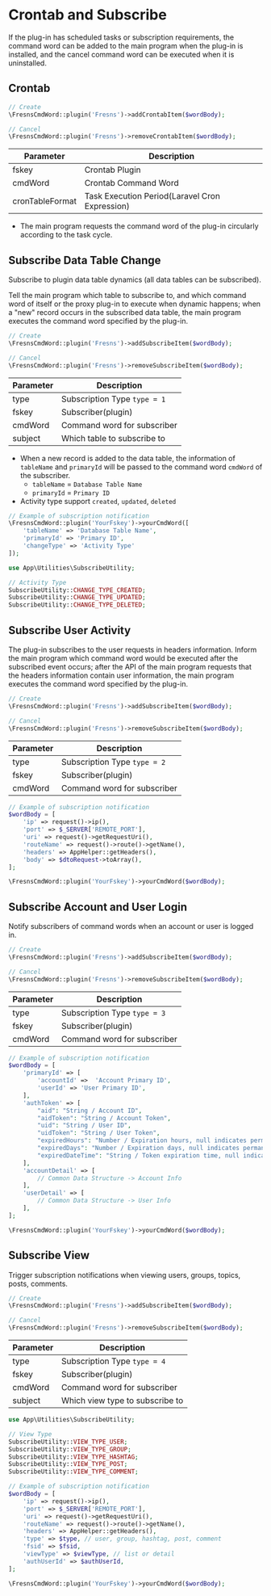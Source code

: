 # Crontab and Subscribe

If the plug-in has scheduled tasks or subscription requirements, the command word can be added to the main program when the plug-in is installed, and the cancel command word can be executed when it is uninstalled.

## Crontab

```php
// Create
\FresnsCmdWord::plugin('Fresns')->addCrontabItem($wordBody);

// Cancel
\FresnsCmdWord::plugin('Fresns')->removeCrontabItem($wordBody);
```

| Parameter | Description |
| --- | --- |
| fskey | Crontab Plugin |
| cmdWord | Crontab Command Word |
| cronTableFormat | Task Execution Period(Laravel Cron Expression) |

- The main program requests the command word of the plug-in circularly according to the task cycle. 

## Subscribe Data Table Change

Subscribe to plugin data table dynamics (all data tables can be subscribed).

Tell the main program which table to subscribe to, and which command word of itself or the proxy plug-in to execute when dynamic happens; when a "new" record occurs in the subscribed data table, the main program executes the command word specified by the plug-in.

```php
// Create
\FresnsCmdWord::plugin('Fresns')->addSubscribeItem($wordBody);

// Cancel
\FresnsCmdWord::plugin('Fresns')->removeSubscribeItem($wordBody);
```

| Parameter | Description |
| --- | --- |
| type | Subscription Type `type = 1` |
| fskey | Subscriber(plugin) |
| cmdWord | Command word for subscriber |
| subject | Which table to subscribe to |

- When a new record is added to the data table, the information of `tableName` and `primaryId` will be passed to the command word `cmdWord` of the subscriber.
    - `tableName` = `Database Table Name`
    - `primaryId` = `Primary ID`
- Activity type support `created`, `updated`, `deleted`

```php
// Example of subscription notification
\FresnsCmdWord::plugin('YourFskey')->yourCmdWord([
    'tableName' => 'Database Table Name',
    'primaryId' => 'Primary ID',
    'changeType' => 'Activity Type'
]);
```

```php
use App\Utilities\SubscribeUtility;

// Activity Type
SubscribeUtility::CHANGE_TYPE_CREATED;
SubscribeUtility::CHANGE_TYPE_UPDATED;
SubscribeUtility::CHANGE_TYPE_DELETED;
```

## Subscribe User Activity

The plug-in subscribes to the user requests in headers information. Inform the main program which command word would be executed after the subscribed event occurs; after the API of the main program requests that the headers information contain user information, the main program executes the command word specified by the plug-in.

```php
// Create
\FresnsCmdWord::plugin('Fresns')->addSubscribeItem($wordBody);

// Cancel
\FresnsCmdWord::plugin('Fresns')->removeSubscribeItem($wordBody);
```

| Parameter | Description |
| --- | --- |
| type | Subscription Type `type = 2` |
| fskey | Subscriber(plugin) |
| cmdWord | Command word for subscriber |

```php
// Example of subscription notification
$wordBody = [
    'ip' => request()->ip(),
    'port' => $_SERVER['REMOTE_PORT'],
    'uri' => request()->getRequestUri(),
    'routeName' => request()->route()->getName(),
    'headers' => AppHelper::getHeaders(),
    'body' => $dtoRequest->toArray(),
];

\FresnsCmdWord::plugin('YourFskey')->yourCmdWord($wordBody);
```

## Subscribe Account and User Login

Notify subscribers of command words when an account or user is logged in.

```php
// Create
\FresnsCmdWord::plugin('Fresns')->addSubscribeItem($wordBody);

// Cancel
\FresnsCmdWord::plugin('Fresns')->removeSubscribeItem($wordBody);
```

| Parameter | Description |
| --- | --- |
| type | Subscription Type `type = 3` |
| fskey | Subscriber(plugin) |
| cmdWord | Command word for subscriber |

```php
// Example of subscription notification
$wordBody = [
    'primaryId' => [
        'accountId' =>  'Account Primary ID',
        'userId' => 'User Primary ID',
    ],
    'authToken' => [
        "aid": "String / Account ID",
        "aidToken": "String / Account Token",
        "uid": "String / User ID",
        "uidToken": "String / User Token",
        "expiredHours": "Number / Expiration hours, null indicates permanent validity",
        "expiredDays": "Number / Expiration days, null indicates permanent validity",
        "expiredDateTime": "String / Token expiration time, null indicates permanent validity, format is Y-m-d H:i:s", // UTC+0
    ],
    'accountDetail' => [
        // Common Data Structure -> Account Info
    ],
    'userDetail' => [
        // Common Data Structure -> User Info
    ],
];

\FresnsCmdWord::plugin('YourFskey')->yourCmdWord($wordBody);
```

## Subscribe View

Trigger subscription notifications when viewing users, groups, topics, posts, comments.

```php
// Create
\FresnsCmdWord::plugin('Fresns')->addSubscribeItem($wordBody);

// Cancel
\FresnsCmdWord::plugin('Fresns')->removeSubscribeItem($wordBody);
```

| Parameter | Description |
| --- | --- |
| type | Subscription Type `type = 4` |
| fskey | Subscriber(plugin) |
| cmdWord | Command word for subscriber |
| subject | Which view type to subscribe to |

```php
use App\Utilities\SubscribeUtility;

// View Type
SubscribeUtility::VIEW_TYPE_USER;
SubscribeUtility::VIEW_TYPE_GROUP;
SubscribeUtility::VIEW_TYPE_HASHTAG;
SubscribeUtility::VIEW_TYPE_POST;
SubscribeUtility::VIEW_TYPE_COMMENT;
```

```php
// Example of subscription notification
$wordBody = [
    'ip' => request()->ip(),
    'port' => $_SERVER['REMOTE_PORT'],
    'uri' => request()->getRequestUri(),
    'routeName' => request()->route()->getName(),
    'headers' => AppHelper::getHeaders(),
    'type' => $type, // user, group, hashtag, post, comment
    'fsid' => $fsid,
    'viewType' => $viewType, // list or detail
    'authUserId' => $authUserId,
];

\FresnsCmdWord::plugin('YourFskey')->yourCmdWord($wordBody);
```

